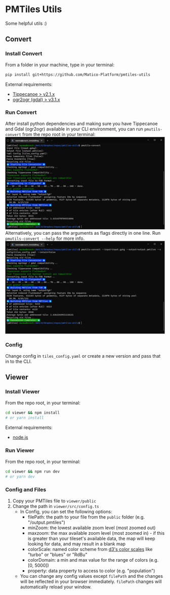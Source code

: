 # PMTiles Utils

Some helpful utils :)

## Convert

### Install Convert

From a folder in your machine, type in your terminal:

```bash
pip install git+https://github.com/Matico-Platform/pmtiles-utils
```

External requirements:

- [Tippecanoe > v2.1.x](https://github.com/felt/tippecanoe)
- [ogr2ogr (gdal) > v3.1.x](https://gdal.org/download.html)

### Run Convert

After install python dependencies and making sure you have Tippecanoe and Gdal (ogr2ogr) available in your CLI environment, you can run `pmutils-convert` from the repo root in your terminal:
![Prompt based](/docs/img/interactive_cli.png)
Alternatively, you can pass the arguments as flags directly in one line. Run `pmutils-convert --help` for more info.
![Flag based](/docs/img/flags.png)

### Config

Change config in `tiles_config.yaml` or create a new version and pass that in to the CLI.

## Viewer

### Install Viewer

From the repo root, in your terminal:

``` bash
cd viewer && npm install
# or yarn install
```

External requirements:

- [node.js](https://nodejs.org/en/)

### Run Viewer

From the repo root, in your terminal:

``` bash
cd viewer && npm run dev
# or yarn dev
```

### Config and Files

1. Copy your PMTiles file to `viewer/public`
2. Change the path in `viewer/src/config.ts`
    - In Config, you can set the following options:
        - filePath: the path to your file from the `public` folder (e.g. "/output.pmtiles")
        - minZoom: the lowest available zoom level (most zoomed out)
        - maxzoom: the max available zoom level (most zoomed in) - if this is greater than your tileset's available data, the map will keep looking for data, and may result in a blank map
        - colorScale: named color scheme from [d3's color scales](https://github.com/d3/d3-scale-chromatic/blob/main/README.md) like "turbo" or "blues" or "RdBu"
        - colorDomain: a min and max value for the range of colors (e.g. [0, 5000])
        - property: data property to access to color (e.g. "population")
    - You can change any config values except `filePath` and the changes will be reflected in your browser immediately. `filePath` changes will automatically reload your window.
